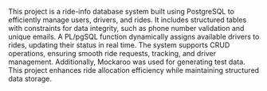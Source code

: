 This project is a ride-info database system built using PostgreSQL to efficiently manage users, drivers, and rides. It includes structured tables with constraints for data integrity, 
such as phone number validation and unique emails. A PL/pgSQL function dynamically assigns available drivers to rides, updating their status in real time. The system supports CRUD operations,
ensuring smooth ride requests, tracking, and driver management. Additionally, Mockaroo was used for generating test data. This project enhances ride allocation efficiency while maintaining structured data storage.
